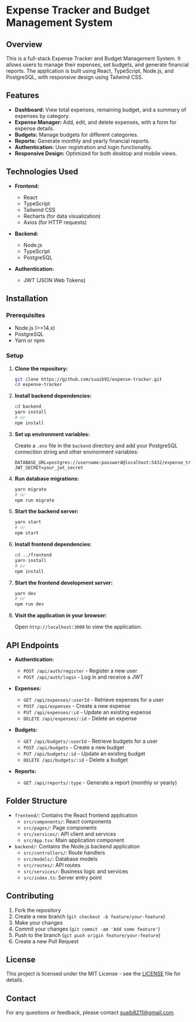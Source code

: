 # Expense Tracker and Budget Management System

## Overview

This is a full-stack Expense Tracker and Budget Management System. It allows users to manage their expenses, set budgets, and generate financial reports. The application is built using React, TypeScript, Node.js, and PostgreSQL, with responsive design using Tailwind CSS.

## Features

- **Dashboard:** View total expenses, remaining budget, and a summary of expenses by category.
- **Expense Manager:** Add, edit, and delete expenses, with a form for expense details.
- **Budgets:** Manage budgets for different categories.
- **Reports:** Generate monthly and yearly financial reports.
- **Authentication:** User registration and login functionality.
- **Responsive Design:** Optimized for both desktop and mobile views.

## Technologies Used

- **Frontend:**
  - React
  - TypeScript
  - Tailwind CSS
  - Recharts (for data visualization)
  - Axios (for HTTP requests)

- **Backend:**
  - Node.js
  - TypeScript
  - PostgreSQL

- **Authentication:**
  - JWT (JSON Web Tokens)

## Installation

### Prerequisites

- Node.js (>=14.x)
- PostgreSQL
- Yarn or npm

### Setup

1. **Clone the repository:**

   ```bash
   git clone https://github.com/suaib92/expense-tracker.git
   cd expense-tracker
   ```

2. **Install backend dependencies:**

   ```bash
   cd backend
   yarn install
   # or
   npm install
   ```

3. **Set up environment variables:**

   Create a `.env` file in the `backend` directory and add your PostgreSQL connection string and other environment variables:

   ```env
   DATABASE_URL=postgres://username:password@localhost:5432/expense_tracker
   JWT_SECRET=your_jwt_secret
   ```

4. **Run database migrations:**

   ```bash
   yarn migrate
   # or
   npm run migrate
   ```

5. **Start the backend server:**

   ```bash
   yarn start
   # or
   npm start
   ```

6. **Install frontend dependencies:**

   ```bash
   cd ../frontend
   yarn install
   # or
   npm install
   ```

7. **Start the frontend development server:**

   ```bash
   yarn dev
   # or
   npm run dev
   ```

8. **Visit the application in your browser:**

   Open `http://localhost:3000` to view the application.

## API Endpoints

- **Authentication:**
  - `POST /api/auth/register` - Register a new user
  - `POST /api/auth/login` - Log in and receive a JWT

- **Expenses:**
  - `GET /api/expenses/:userId` - Retrieve expenses for a user
  - `POST /api/expenses` - Create a new expense
  - `PUT /api/expenses/:id` - Update an existing expense
  - `DELETE /api/expenses/:id` - Delete an expense

- **Budgets:**
  - `GET /api/budgets/:userId` - Retrieve budgets for a user
  - `POST /api/budgets` - Create a new budget
  - `PUT /api/budgets/:id` - Update an existing budget
  - `DELETE /api/budgets/:id` - Delete a budget

- **Reports:**
  - `GET /api/reports/:type` - Generate a report (monthly or yearly)

## Folder Structure

- `frontend/`: Contains the React frontend application
  - `src/components/`: React components
  - `src/pages/`: Page components
  - `src/services/`: API client and services
  - `src/App.tsx`: Main application component
- `backend/`: Contains the Node.js backend application
  - `src/controllers/`: Route handlers
  - `src/models/`: Database models
  - `src/routes/`: API routes
  - `src/services/`: Business logic and services
  - `src/index.ts`: Server entry point

## Contributing

1. Fork the repository
2. Create a new branch (`git checkout -b feature/your-feature`)
3. Make your changes
4. Commit your changes (`git commit -am 'Add some feature'`)
5. Push to the branch (`git push origin feature/your-feature`)
6. Create a new Pull Request

## License

This project is licensed under the MIT License - see the [LICENSE](LICENSE) file for details.

## Contact

For any questions or feedback, please contact [suaib8211@gmail.com](mailto:suaib8211@gmail.com).

